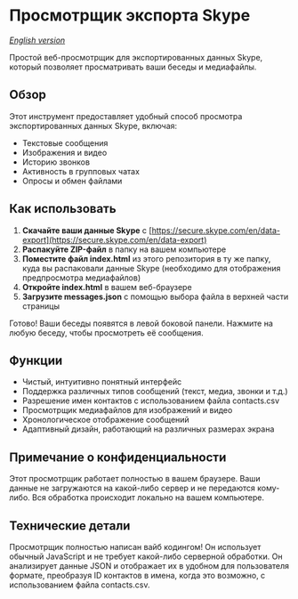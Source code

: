 # Просмотрщик экспорта Skype

*[English version](README.md)*

Простой веб-просмотрщик для экспортированных данных Skype, который позволяет просматривать ваши беседы и медиафайлы.

## Обзор

Этот инструмент предоставляет удобный способ просмотра экспортированных данных Skype, включая:
- Текстовые сообщения
- Изображения и видео
- Историю звонков
- Активность в групповых чатах
- Опросы и обмен файлами

## Как использовать

1. **Скачайте ваши данные Skype** с [https://secure.skype.com/en/data-export](https://secure.skype.com/en/data-export)
2. **Распакуйте ZIP-файл** в папку на вашем компьютере
3. **Поместите файл index.html** из этого репозитория в ту же папку, куда вы распаковали данные Skype (необходимо для отображения предпросмотра медиафайлов)
4. **Откройте index.html** в вашем веб-браузере
5. **Загрузите messages.json** с помощью выбора файла в верхней части страницы

Готово! Ваши беседы появятся в левой боковой панели. Нажмите на любую беседу, чтобы просмотреть её сообщения.

## Функции

- Чистый, интуитивно понятный интерфейс
- Поддержка различных типов сообщений (текст, медиа, звонки и т.д.)
- Разрешение имен контактов с использованием файла contacts.csv
- Просмотрщик медиафайлов для изображений и видео
- Хронологическое отображение сообщений
- Адаптивный дизайн, работающий на различных размерах экрана

## Примечание о конфиденциальности

Этот просмотрщик работает полностью в вашем браузере. Ваши данные не загружаются на какой-либо сервер и не передаются кому-либо. Вся обработка происходит локально на вашем компьютере.

## Технические детали

Просмотрщик полностью написан вайб кодингом! Он использует обычный JavaScript и не требует какой-либо серверной обработки. Он анализирует данные JSON и отображает их в удобном для пользователя формате, преобразуя ID контактов в имена, когда это возможно, с использованием файла contacts.csv.